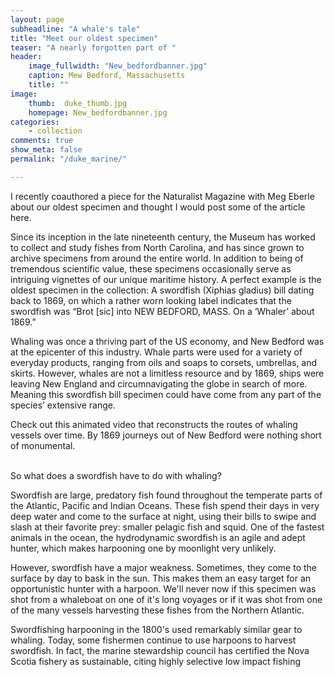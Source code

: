```yaml
---
layout: page
subheadline: "A whale's tale"
title: "Meet our oldest specimen"
teaser: "A nearly forgotten part of "
header:
    image_fullwidth: "New_bedfordbanner.jpg"
    caption: Mew Bedford, Massachusetts
    title: ""
image:
    thumb:  duke_thumb.jpg
    homepage: New_bedfordbanner.jpg
categories:
    - collection
comments: true
show_meta: false
permalink: "/duke_marine/"

---
```

 
I recently coauthored a piece for the Naturalist Magazine with Meg Eberle about our oldest specimen and thought I would post some of the article here.
<br>

Since its inception in the late nineteenth century, the Museum has worked to collect and study fishes from North Carolina, and has since grown to archive specimens from around the entire world. In addition to being of tremendous scientific value, these specimens occasionally serve as intriguing vignettes of our unique maritime history. A perfect example is the oldest specimen in the collection: A swordfish (Xiphias gladius) bill dating back to 1869, on which a rather worn looking label indicates that the swordfish was “Brot [sic] into NEW BEDFORD, MASS. On a ‘Whaler’ about 1869.”
<br>

Whaling was once a thriving part of the US economy, and New Bedford was at the epicenter of this industry. Whale parts were used for a variety of everyday products, ranging from oils and soaps to corsets, umbrellas, and skirts. However, whales are not a limitless resource and by 1869, ships were leaving New England and circumnavigating the globe in search of more. Meaning this swordfish bill specimen could have come from any part of the species’ extensive range. 
<br>

Check out this animated video that reconstructs the routes of whaling vessels over time. By 1869 journeys out of New Bedford were nothing short of monumental.
<br>

<br>
So what does a swordfish have to do with whaling? 
<br>

Swordfish are large, predatory fish found throughout the temperate parts of the Atlantic, Pacific and Indian Oceans. These fish spend their days in very deep water and come to the surface at night, using their bills to swipe and slash at their favorite prey: smaller pelagic fish and squid. One of the fastest animals in the ocean, the hydrodynamic swordfish is an agile and adept hunter, which makes harpooning one by moonlight very unlikely. 
<br>

However, swordfish have a major weakness. Sometimes, they come to the surface by day to bask in the sun. This makes them an easy target for an opportunistic hunter with a harpoon. We'll never now if this specimen was shot from a whaleboat on one of it's long voyages or if it was shot from one of the many vessels harvesting these fishes from the Northern Atlantic. 
<br>

Swordfishing harpooning in the 1800's used remarkably similar gear to whaling. Today, some fishermen continue to use harpoons to harvest swordfish. In fact, the marine stewardship council has certified the Nova Scotia fishery as sustainable, citing highly selective low impact fishing
 


